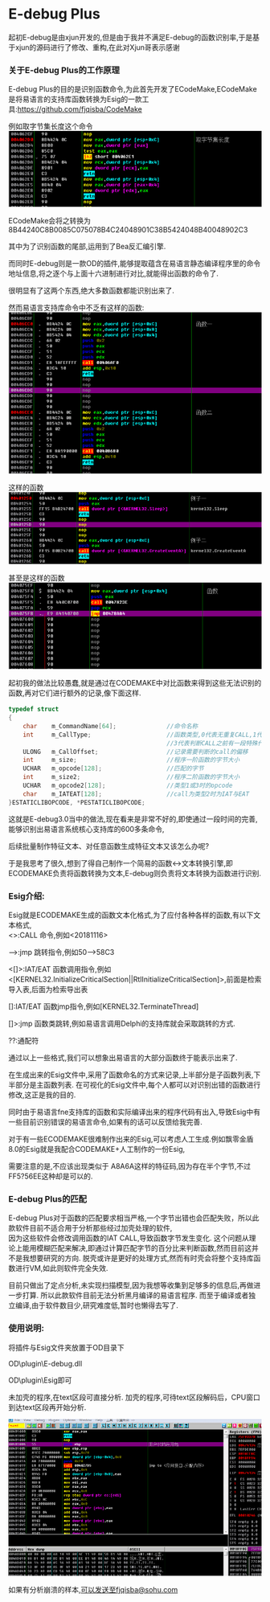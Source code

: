 # E-debug Plus

起初E-debug是由xjun开发的,但是由于我并不满足E-debug的函数识别率,于是基于xjun的源码进行了修改、重构,在此对Xjun哥表示感谢

### 关于E-debug Plus的工作原理

E-debug Plus的目的是识别函数命令,为此首先开发了ECodeMake,ECodeMake是将易语言的支持库函数转换为Esig的一款工具:https://github.com/fjqisba/CodeMake

例如取字节集长度这个命令
![001](/IMG/001.png)

ECodeMake会将之转换为8B44240C8B0085C075078B4C24048901C38B5424048B40048902C3

其中为了识别函数的尾部,运用到了Bea反汇编引擎.

而同时E-debug则是一款OD的插件,能够提取蕴含在易语言静态编译程序里的命令地址信息,将之逐个与上面十六进制进行对比,就能得出函数的命令了.

很明显有了这两个东西,绝大多数函数都能识别出来了.

然而易语言支持库命令中不乏有这样的函数:
![002](/IMG/002.png)

这样的函数
![003](/IMG/003.png)

甚至是这样的函数
![004](/IMG/004.png)

起初我的做法比较愚蠢,就是通过在CODEMAKE中对比函数来得到这些无法识别的函数,再对它们进行额外的记录,像下面这样.
```C
typedef struct
{
	char	m_CommandName[64];              //命令名称
	int  	m_CallType;                     //函数类型,0代表无重复CALL,1代表需要判断第二个CALL,2代表需要判断IAT函数的CALL
                                            //3代表判断CALL之前有一段特殊代码
	ULONG   m_CallOffset;                   //记录需要判断的call的偏移
	int		m_size;                         //程序一阶函数的字节大小
	UCHAR   m_opcode[128];                  //匹配的字节
	int     m_size2;                        //程序二阶函数的字节大小
	UCHAR	m_opcode2[128];                 //类型1或3时的opcode
	char    m_IATEAT[128];                  //call为类型2时为IAT与EAT
}ESTATICLIBOPCODE, *PESTATICLIBOPCODE;
```

这就是E-debug3.0当中的做法,现在看来是非常不好的,即使通过一段时间的完善,能够识别出易语言系统核心支持库的600多条命令,

后续批量制作特征文本、对任意函数生成特征文本又该怎么办呢?

于是我思考了很久,想到了得自己制作一个简易的函数<->文本转换引擎,即ECODEMAKE负责将函数转换为文本,E-debug则负责将文本转换为函数进行识别.

### Esig介绍:
Esig就是ECODEMAKE生成的函数文本化格式,为了应付各种各样的函数,有以下文本格式,  
<>:CALL 命令,例如<20181116>

-->:jmp 跳转指令,例如50-->58C3

<[]>:IAT/EAT 函数调用指令,例如<[KERNEL32.InitializeCriticalSection||RtlInitializeCriticalSection]>,前面是检索导入表,后面为检索导出表

[]:IAT/EAT 函数jmp指令,例如[KERNEL32.TerminateThread]

[]>:jmp 函数类跳转,例如易语言调用Delphi的支持库就会采取跳转的方式.

??:通配符

通过以上一些格式,我们可以想象出易语言的大部分函数终于能表示出来了.

在生成出来的Esig文件中,采用了函数命名的方式来记录,上半部分是子函数列表,下半部分是主函数列表.
在可视化的Esig文件中,每个人都可以对识别出错的函数进行修改,这正是我的目的.

同时由于易语言fne支持库的函数和实际编译出来的程序代码有出入,导致Esig中有一些目前识别错误的易语言命令,如果有的话可以反馈给我完善.

对于有一些ECODEMAKE很难制作出来的Esig,可以考虑人工生成.例如飘零金盾8.0的Esig就是我配合CODEMAKE+人工制作的一份Esig,

需要注意的是,不应该出现类似于
A8A6A这样的特征码,因为存在半个字节,不过FF5?56EE这种却是可以的.


### E-debug Plus的匹配
E-debug Plus对于函数的匹配要求相当严格,一个字节出错也会匹配失败，所以此款软件目前不适合用于分析那些经过加壳处理的软件,  
因为这些软件会修改调用函数的IAT CALL,导致函数字节发生变化.
这个问题从理论上能用模糊匹配来解决,即通过计算匹配字节的百分比来判断函数,然而目前这并不是我想要研究的方向.
脱壳或许是更好的处理方式,然而有时壳会将整个支持库函数进行VM,如此则软件完全失效.

目前只做出了定点分析,未实现扫描模型,因为我想等收集到足够多的信息后,再做进一步打算.
所以此款软件目前无法分析黑月编译的易语言程序.
而至于编译或者独立编译,由于软件数目少,研究难度低,暂时也懒得去写了.

### 使用说明:

将插件与Esig文件夹放置于OD目录下

OD\plugin\E-debug.dll

OD\plugin\Esig即可

未加壳的程序,在text区段可直接分析.
加壳的程序,可待text区段解码后，CPU窗口到达text区段再开始分析.

![测试](/IMG/测试.GIF)

如果有分析崩溃的样本,可以发送至fjqisba@sohu.com

